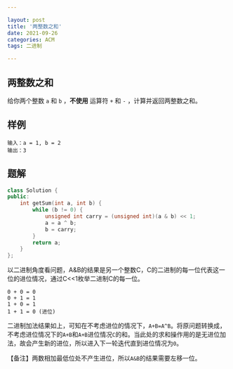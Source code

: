 ```yaml
---

layout: post
title: '两整数之和'
date: 2021-09-26
categories: ACM
tags: 二进制

---
```


## 两整数之和

给你两个整数 `a` 和 `b` ，**不使用** 运算符 `+` 和 `-` ，计算并返回两整数之和。

## 样例

```
输入：a = 1, b = 2
输出：3
```

## 题解

```c++
class Solution {
public:
    int getSum(int a, int b) {
        while (b != 0) {
            unsigned int carry = (unsigned int)(a & b) << 1;
            a = a ^ b;
            b = carry;
        }
        return a;
    }
};
```

以二进制角度看问题，A&B的结果是另一个整数C，C的二进制的每一位代表这一位的进位情况，通过C<<1枚举二进制C的每一位。

```
0 + 0 = 0
0 + 1 = 1
1 + 0 = 1
1 + 1 = 0 (进位)
```

二进制加法结果如上，可知在不考虑进位的情况下，`A+B=A^B`。将原问题转换成，不考虑进位情况下的`A+B`和`A+B`进位情况`C`的和。当此处的求和操作用的是无进位加法，故会产生新的进位，所以进入下一轮迭代直到进位情况为`0`。

【备注】两数相加最低位处不产生进位，所以`A&B`的结果需要左移一位。